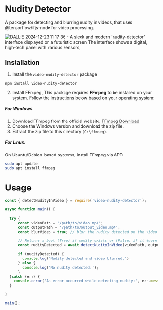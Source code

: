 # Nudity Detector
A package for detecting and blurring nudity in videos, that uses @tensorflow/tfjs-node for video processing.

![DALL·E 2024-12-23 11 17 36 - A sleek and modern 'nudity-detector' interface displayed on a futuristic screen  The interface shows a digital, high-tech panel with various sensors, ](https://github.com/user-attachments/assets/c08c1202-a833-47a1-bda5-e430f51bd246)


## Installation
1. Install the ```video-nudity-detector``` package

```bash
npm install video-nudity-detector
```
2. Install FFmpeg, This package requires **FFmpeg** to be installed on your system. Follow the instructions below based on your operating system:

##### For Windows:
1. Download FFmpeg from the official website: [FFmpeg Download](https://ffmpeg.org/download.html)
2. Choose the Windows version and download the zip file.
3. Extract the zip file to this directory ```(C:\ffmpeg)```.

##### For Linux:
On Ubuntu/Debian-based systems, install FFmpeg via APT:

```bash
sudo apt update
sudo apt install ffmpeg
```

# Usage

```js
const { detectNudityInVideo } = require('video-nudity-detector');

async function main() {
  
  try {
      const videoPath = '/path/to/video.mp4';
      const outputPath = '/path/to/output_video.mp4';
      const blurVideo = true; // blur the nudity detected on the video 

      // Returns a bool (True) if nudity exists or (False) if it doesn't
      const nudityDetected = await detectNudityInVideo(videoPath, outputPath, blurVideo);

      if (nudityDetected) {
        console.log('Nudity detected and video blurred.');
      } else {
        console.log('No nudity detected.');
      }
  }catch (err) {
    console.error('An error occurred while detecting nudity:', err.message);
  }

}

main();
```
